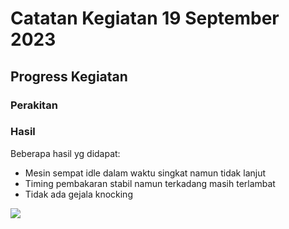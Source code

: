 # Catatan Kegiatan 19 September 2023

## Progress Kegiatan

### Perakitan

### Hasil

Beberapa hasil yg didapat:
- Mesin sempat idle dalam waktu singkat namun tidak lanjut
- Timing pembakaran stabil namun terkadang masih terlambat
- Tidak ada gejala knocking

<img src="https://raw.githubusercontent.com/deninur2427/ecu_pnm/main/docs/notes/images/short_idle.mp4"></img>